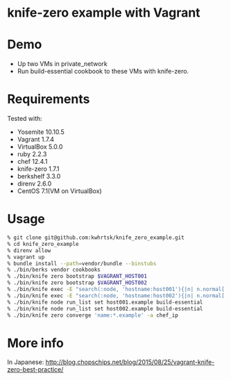 knife-zero example with Vagrant
===============================

# Demo

* Up two VMs in private_network
* Run build-essential cookbook to these VMs with knife-zero.

# Requirements

Tested with:

* Yosemite 10.10.5
* Vagrant 1.7.4
* VirtualBox 5.0.0
* ruby 2.2.3
* chef 12.4.1
* knife-zero 1.7.1
* berkshelf 3.3.0
* direnv 2.6.0
* CentOS 7.1(VM on VirtualBox)

# Usage

```bash
% git clone git@github.com:kwhrtsk/knife_zero_example.git
% cd knife_zero_example
% direnv allow
% vagrant up
% bundle install --path=vendor/bundle --binstubs
% ./bin/berks vendor cookbooks
% ./bin/knife zero bootstrap $VAGRANT_HOST001
% ./bin/knife zero bootstrap $VAGRANT_HOST002
% ./bin/knife exec -E "search(:node, 'hostname:host001'){|n| n.normal['chef_ip'] = ENV['VAGRANT_HOST001']; n.save}"
% ./bin/knife exec -E "search(:node, 'hostname:host002'){|n| n.normal['chef_ip'] = ENV['VAGRANT_HOST002']; n.save}"
% ./bin/knife node run_list set host001.example build-essential
% ./bin/knife node run_list set host002.example build-essential
% ./bin/knife zero converge 'name:*.example' -a chef_ip
```

# More info

In Japanese: http://blog.chopschips.net/blog/2015/08/25/vagrant-knife-zero-best-practice/
